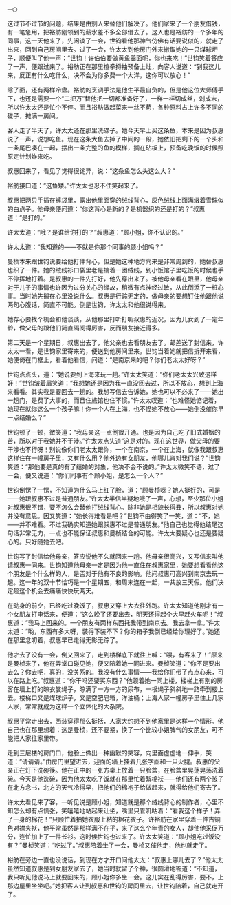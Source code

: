     一〇 

   这过节不过节的问题，结果是由别人来替他们解决了。他们家来了一个朋友借钱，有一笔急用，把裕舫刚领到的薪水差不多全部借去了。这人也是裕舫的一个多年的同事，这一天他来了，先闲谈了一会，世钧看他那神气仿佛有话要说似的，就走了出来，回到自己房间里去。过了一会，许太太到他房门外来搬取她的一只煤球炉子，顺便叫了他一声：“世钧！许伯伯要做黄鱼羹面呢，你也来吃！”世钧笑着答应了一声，便跟过来了。裕舫正在那里揎拳捋袖预备上灶，向客人说道：“到我这儿来，反正有什么吃什么，决不会为你多费一个大洋，这你可以放心！”

   除了面，还有两样冷盘。裕舫的烹调手法是他生平最自负的，但是他这位大师傅手下，也还是需要一个“二把万”替他把一切都准备好了，一样一样切成丝，剁成末，所以许太太还是忙个不停。而且裕舫做起菜来一丝不苟，各种原料占上许多不同的碟子，摊满一房间。

   客人走了半天了，许太太还在那里洗碟子。她今天早上买这条鱼，本来是因为叔惠说了一声，说想吃鱼。现在这条大鱼去掉了中间的一段，她依旧把剩下的一个头和一条尾巴凑在一起，摆出一条完整的鱼的模样，搁在砧板上，预备吃晚饭的时候照原定计划炸来吃。

   叔惠回来了，看见了觉得很诧异，说：“这条鱼怎么头这么大？”

   裕舫接口道：“这鱼矮。”许太太也忍不住笑起来了。

   叔惠把两只手插在裤袋里，露出他里面穿的绒线背心，灰色绒线上面满缀着雪珠似的白点子。他母亲便问道：“你这背心是新的？是机器织的还是打的？”叔惠道：“是打的。”

   许太太道：“哦？是谁给你打的？”叔惠道：“顾小姐，你不认识的。”

   许太太道：“我知道的——不就是你那个同事的顾小姐吗？”

   曼桢本来跟世钧说要给他打件背心，但是她这种地方向来是非常周到的，她替叔惠也织了一件。她的绒线衫口袋里老是揣着一团绒线，到小饭馆子里吃饭的时候也手不停挥地打着。是叔惠的一件先打好，他先穿出来了。被他母亲看在眼里，他母亲对于儿子的事情也许因为过分关心的缘故，稍微有点神经过敏，从此倒添了一桩心事。当时她先搁在心里没说什么。叔惠是行踪无定的，做母亲的要想钉住他跟他说两句心腹话，简直不可能。倒是世钧，许太太和他很说得来。

   她存心要找个机会和他谈谈，从他那里打听打听叔惠的近况，因为儿女到了一定年龄，做父母的跟他们简直隔阂得厉害，反而朋友接近得多。

   第二天是一个星期日，叔惠出去了，他父亲也去看朋友去了。邮差送了封信来，许太太一看，是世钧家里寄来的，便送到他房间里来。世钧当着她就把信拆开来看，她便倚在门框上，看着他看信，问道：“是南京来的吧？你们老太太好呀？”

   世钧点点头，道：“她说要到上海来玩一趟。”许太太笑道：“你们老太太兴致这样好！”世钧皱着眉笑道：“我想她还是因为我一直没回去过，所以不放心，想到上海来看看。其实我是要回去一趟的。我想写信去告诉她，她也可以不必来了——她出一趟门，是费了大事的，而且住旅馆也住不惯。”许太太叹道：“也难怪她惦记着，她现在就你这么一个孩子嘛！你一个人在上海，也不怪她不放心——她倒没催你早一点结婚么？”

   世钧顿了一顿，微笑道：“我母亲这一点倒很开通。也是因为自己吃了旧式婚姻的苦，所以对于我她并不干涉。”许太太点头道“这是对的。现在这世界，做父母的要干涉也不行呀！别说像你们老太太跟你，一个在南京，一个在上海，就像我跟叔惠这样住在一幢房子里，又有什么用？他外边有女朋友，他哪儿肯对我们说？”世钧笑道：“那他要是真的有了结婚的对象，他决不会不说的。”许太太微笑不语，过了一会，便又说道：“你们同事有个顾小姐，是怎么一个人？”

   世钧倒愣了一愣，不知道为什么马上红了脸，道：“顾曼桢呀？她人挺好的，可是——她跟叔惠不过是普通朋友。”许太太半信半疑地哦了一声，心想，至少那位小姐对叔惠很不错，要不怎么会替他打绒线背心。除非她是相貌长得丑，所以叔惠对她并没有意思。因又笑道：“她长得难看是吧？”世钧不由得笑了一笑，道：“不，她——并不难看。不过我确实知道她跟叔惠不过是普通朋友。”他自己也觉得他结尾这句话非常无力，一点也不能保证叔惠和曼桢结合的可能。许太太要疑心也还是要疑心的。只好随她去吧。

   世钧写了封信给他母亲，答应说他不久就回来一趟。他母亲很高兴，又写信来叫他请叔惠一同来。世钧知道他母亲一定是因为他一直住在叔惠家里，她要想看看他这个朋友是个什么样的人，是否对于他有不良的影响。他问叔惠可高兴到南京去玩一趟。这一年的双十节恰巧是一个星期五，和周末连在一起，一共放三天假。他们决定趁这个机会去痛痛快快玩两天。

   在动身的前夕，已经吃过晚饭了，叔惠又穿上大衣往外跑。许太太知道他刚才有一个女朋友打电话来，便道：“这么晚了还要出去，明天还得起个大早赶火车呢！”叔惠道：“我马上回来的。一个朋友有两样东西托我带到南京去。我去拿一拿。”许太太道：“哟，东西有多大呀，装得下装不下？你的箱子我倒已经给你理好了。”她还在那里念叨着，叔惠早已走得无影无踪了。

   他才去了没有一会，倒又回来了，走到楼梯底下就往上喊：“喂，有客来了！”原来是曼桢来了，他在弄堂口碰见她，便又陪着她一同进来。曼桢笑道：“你不是要出去么？你去吧，真的，没关系的。我没有什么事情——我给你们带了点点心来，可以在路上吃。”叔惠道：“你干吗还要买东西？”他领着她一同上楼，楼梯上有别的房客在墙上钉的晾衣裳绳子，晾满了一方一方的尿布，一根绳子斜斜地一路牵到楼上去。楼梯口又是煤球炉子，又是空肥皂箱，洋油桶；上海人家一幢房子里住上几家人家，常常就成为这样一个立体化的大杂院。

   叔惠平常走出去，西装穿得那么挺括，人家大约想不到他家里是这样一个情形。他自己也在那里想着：这是曼桢，还不要紧，换了一个比较小姐脾气的女朋友，可不能把人家往家里带。

   走到三层楼的房门口，他脸上做出一种幽默的笑容，向里面虚虚地一伸手，笑道：“请请请。”由房门里望进去，迎面的墙上挂着几张字画和一只火腿。叔惠的父亲正在灯下洗碗筷。他在正中的一张方桌上放着一只脸盆，在脸盆里晃荡晃荡洗着碗。今天是他洗碗，因为他太太吃了饭就在那里忙着絮棉袄——他们还有两个孩子在北方念书，北方的天气冷得早，把他们的棉袍子给做起来，就得给他们寄去了。

   许太太看见来了客，一听见说是顾小姐，知道就是那个绒线背心的制作者，心里不知怎么却有点慌张，笑嘻嘻地站起来让坐，嘴里只管叽咕着：“看我这个样子！弄了一身的棉花！”只顾忙着拍她衣服上粘的棉花衣子。许裕舫在家里穿着一件古铜色对襟夹袄，他平常虽然是那样满不在乎，来了这么个年青的女人，却使他采促万分，连忙加上了一件长衫。这时候世钧也过来了。许太太笑道：“顾小姐吃过饭没有？”曼桢笑道：“吃过了。”叔惠陪着坐了一会，曼桢又催他走，他也就走了。

   裕舫在旁边一直也没说话，到现在方才开口问他太太：“叔惠上哪儿去了？”他太太虽然知道叔惠是到女朋友家去了，她当时就留了个神，很圆滑地答道：“不知道，我只听见他说马上就要回来的，顾小姐你多坐一会。这儿实在乱得厉害，要不，上那边屋里坐坐吧。”她把客人让到叔惠和世钧的房间里去，让世钧陪着，自己就走开了。

